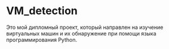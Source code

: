 # VM_detection
Это мой дипломный проект, который направлен на изучение виртуальных машин и их обнаружение при помощи языка программирования Python.
